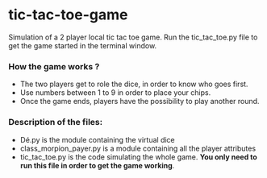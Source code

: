# tic-tac-toe-game

Simulation of a 2 player local tic tac toe game. 
Run the tic_tac_toe.py file to get the game started in the terminal window. 

### How the game works ?

- The two players get to role the dice, in order to know who goes first.
- Use numbers between 1 to 9 in order to place your chips. 
- Once the game ends, players have the possibility to play another round. 

### Description of the files:

- Dé.py is the module containing the virtual dice
- class_morpion_payer.py is a module containing all the player attributes
- tic_tac_toe.py is the code simulating the whole game. **You only need to run this file in order to get the game working**.

